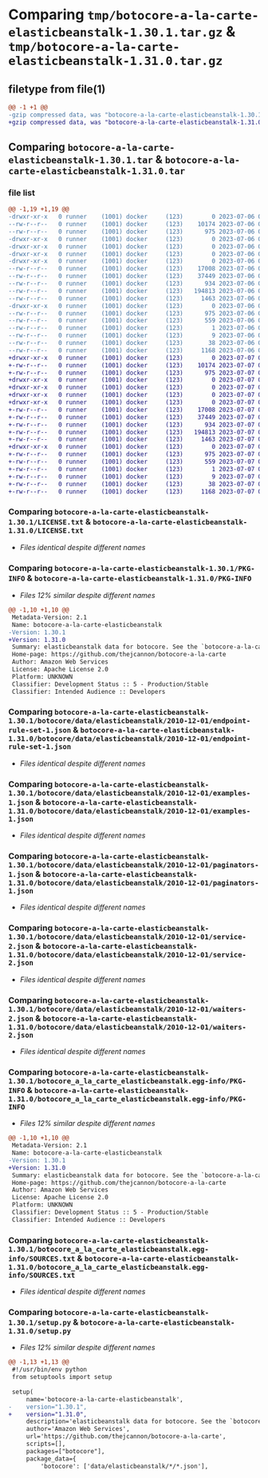# Comparing `tmp/botocore-a-la-carte-elasticbeanstalk-1.30.1.tar.gz` & `tmp/botocore-a-la-carte-elasticbeanstalk-1.31.0.tar.gz`

## filetype from file(1)

```diff
@@ -1 +1 @@
-gzip compressed data, was "botocore-a-la-carte-elasticbeanstalk-1.30.1.tar", last modified: Thu Jul  6 01:45:05 2023, max compression
+gzip compressed data, was "botocore-a-la-carte-elasticbeanstalk-1.31.0.tar", last modified: Fri Jul  7 01:43:56 2023, max compression
```

## Comparing `botocore-a-la-carte-elasticbeanstalk-1.30.1.tar` & `botocore-a-la-carte-elasticbeanstalk-1.31.0.tar`

### file list

```diff
@@ -1,19 +1,19 @@
-drwxr-xr-x   0 runner    (1001) docker     (123)        0 2023-07-06 01:45:05.526808 botocore-a-la-carte-elasticbeanstalk-1.30.1/
--rw-r--r--   0 runner    (1001) docker     (123)    10174 2023-07-06 01:45:05.000000 botocore-a-la-carte-elasticbeanstalk-1.30.1/LICENSE.txt
--rw-r--r--   0 runner    (1001) docker     (123)      975 2023-07-06 01:45:05.526808 botocore-a-la-carte-elasticbeanstalk-1.30.1/PKG-INFO
-drwxr-xr-x   0 runner    (1001) docker     (123)        0 2023-07-06 01:45:05.526808 botocore-a-la-carte-elasticbeanstalk-1.30.1/botocore/
-drwxr-xr-x   0 runner    (1001) docker     (123)        0 2023-07-06 01:45:05.526808 botocore-a-la-carte-elasticbeanstalk-1.30.1/botocore/data/
-drwxr-xr-x   0 runner    (1001) docker     (123)        0 2023-07-06 01:45:05.526808 botocore-a-la-carte-elasticbeanstalk-1.30.1/botocore/data/elasticbeanstalk/
-drwxr-xr-x   0 runner    (1001) docker     (123)        0 2023-07-06 01:45:05.526808 botocore-a-la-carte-elasticbeanstalk-1.30.1/botocore/data/elasticbeanstalk/2010-12-01/
--rw-r--r--   0 runner    (1001) docker     (123)    17008 2023-07-06 01:44:40.000000 botocore-a-la-carte-elasticbeanstalk-1.30.1/botocore/data/elasticbeanstalk/2010-12-01/endpoint-rule-set-1.json
--rw-r--r--   0 runner    (1001) docker     (123)    37449 2023-07-06 01:44:40.000000 botocore-a-la-carte-elasticbeanstalk-1.30.1/botocore/data/elasticbeanstalk/2010-12-01/examples-1.json
--rw-r--r--   0 runner    (1001) docker     (123)      934 2023-07-06 01:44:40.000000 botocore-a-la-carte-elasticbeanstalk-1.30.1/botocore/data/elasticbeanstalk/2010-12-01/paginators-1.json
--rw-r--r--   0 runner    (1001) docker     (123)   194813 2023-07-06 01:44:40.000000 botocore-a-la-carte-elasticbeanstalk-1.30.1/botocore/data/elasticbeanstalk/2010-12-01/service-2.json
--rw-r--r--   0 runner    (1001) docker     (123)     1463 2023-07-06 01:44:40.000000 botocore-a-la-carte-elasticbeanstalk-1.30.1/botocore/data/elasticbeanstalk/2010-12-01/waiters-2.json
-drwxr-xr-x   0 runner    (1001) docker     (123)        0 2023-07-06 01:45:05.526808 botocore-a-la-carte-elasticbeanstalk-1.30.1/botocore_a_la_carte_elasticbeanstalk.egg-info/
--rw-r--r--   0 runner    (1001) docker     (123)      975 2023-07-06 01:45:05.000000 botocore-a-la-carte-elasticbeanstalk-1.30.1/botocore_a_la_carte_elasticbeanstalk.egg-info/PKG-INFO
--rw-r--r--   0 runner    (1001) docker     (123)      559 2023-07-06 01:45:05.000000 botocore-a-la-carte-elasticbeanstalk-1.30.1/botocore_a_la_carte_elasticbeanstalk.egg-info/SOURCES.txt
--rw-r--r--   0 runner    (1001) docker     (123)        1 2023-07-06 01:45:05.000000 botocore-a-la-carte-elasticbeanstalk-1.30.1/botocore_a_la_carte_elasticbeanstalk.egg-info/dependency_links.txt
--rw-r--r--   0 runner    (1001) docker     (123)        9 2023-07-06 01:45:05.000000 botocore-a-la-carte-elasticbeanstalk-1.30.1/botocore_a_la_carte_elasticbeanstalk.egg-info/top_level.txt
--rw-r--r--   0 runner    (1001) docker     (123)       38 2023-07-06 01:45:05.526808 botocore-a-la-carte-elasticbeanstalk-1.30.1/setup.cfg
--rw-r--r--   0 runner    (1001) docker     (123)     1168 2023-07-06 01:45:05.000000 botocore-a-la-carte-elasticbeanstalk-1.30.1/setup.py
+drwxr-xr-x   0 runner    (1001) docker     (123)        0 2023-07-07 01:43:56.319336 botocore-a-la-carte-elasticbeanstalk-1.31.0/
+-rw-r--r--   0 runner    (1001) docker     (123)    10174 2023-07-07 01:43:56.000000 botocore-a-la-carte-elasticbeanstalk-1.31.0/LICENSE.txt
+-rw-r--r--   0 runner    (1001) docker     (123)      975 2023-07-07 01:43:56.319336 botocore-a-la-carte-elasticbeanstalk-1.31.0/PKG-INFO
+drwxr-xr-x   0 runner    (1001) docker     (123)        0 2023-07-07 01:43:56.315336 botocore-a-la-carte-elasticbeanstalk-1.31.0/botocore/
+drwxr-xr-x   0 runner    (1001) docker     (123)        0 2023-07-07 01:43:56.315336 botocore-a-la-carte-elasticbeanstalk-1.31.0/botocore/data/
+drwxr-xr-x   0 runner    (1001) docker     (123)        0 2023-07-07 01:43:56.315336 botocore-a-la-carte-elasticbeanstalk-1.31.0/botocore/data/elasticbeanstalk/
+drwxr-xr-x   0 runner    (1001) docker     (123)        0 2023-07-07 01:43:56.319336 botocore-a-la-carte-elasticbeanstalk-1.31.0/botocore/data/elasticbeanstalk/2010-12-01/
+-rw-r--r--   0 runner    (1001) docker     (123)    17008 2023-07-07 01:43:28.000000 botocore-a-la-carte-elasticbeanstalk-1.31.0/botocore/data/elasticbeanstalk/2010-12-01/endpoint-rule-set-1.json
+-rw-r--r--   0 runner    (1001) docker     (123)    37449 2023-07-07 01:43:28.000000 botocore-a-la-carte-elasticbeanstalk-1.31.0/botocore/data/elasticbeanstalk/2010-12-01/examples-1.json
+-rw-r--r--   0 runner    (1001) docker     (123)      934 2023-07-07 01:43:28.000000 botocore-a-la-carte-elasticbeanstalk-1.31.0/botocore/data/elasticbeanstalk/2010-12-01/paginators-1.json
+-rw-r--r--   0 runner    (1001) docker     (123)   194813 2023-07-07 01:43:28.000000 botocore-a-la-carte-elasticbeanstalk-1.31.0/botocore/data/elasticbeanstalk/2010-12-01/service-2.json
+-rw-r--r--   0 runner    (1001) docker     (123)     1463 2023-07-07 01:43:28.000000 botocore-a-la-carte-elasticbeanstalk-1.31.0/botocore/data/elasticbeanstalk/2010-12-01/waiters-2.json
+drwxr-xr-x   0 runner    (1001) docker     (123)        0 2023-07-07 01:43:56.319336 botocore-a-la-carte-elasticbeanstalk-1.31.0/botocore_a_la_carte_elasticbeanstalk.egg-info/
+-rw-r--r--   0 runner    (1001) docker     (123)      975 2023-07-07 01:43:56.000000 botocore-a-la-carte-elasticbeanstalk-1.31.0/botocore_a_la_carte_elasticbeanstalk.egg-info/PKG-INFO
+-rw-r--r--   0 runner    (1001) docker     (123)      559 2023-07-07 01:43:56.000000 botocore-a-la-carte-elasticbeanstalk-1.31.0/botocore_a_la_carte_elasticbeanstalk.egg-info/SOURCES.txt
+-rw-r--r--   0 runner    (1001) docker     (123)        1 2023-07-07 01:43:56.000000 botocore-a-la-carte-elasticbeanstalk-1.31.0/botocore_a_la_carte_elasticbeanstalk.egg-info/dependency_links.txt
+-rw-r--r--   0 runner    (1001) docker     (123)        9 2023-07-07 01:43:56.000000 botocore-a-la-carte-elasticbeanstalk-1.31.0/botocore_a_la_carte_elasticbeanstalk.egg-info/top_level.txt
+-rw-r--r--   0 runner    (1001) docker     (123)       38 2023-07-07 01:43:56.319336 botocore-a-la-carte-elasticbeanstalk-1.31.0/setup.cfg
+-rw-r--r--   0 runner    (1001) docker     (123)     1168 2023-07-07 01:43:56.000000 botocore-a-la-carte-elasticbeanstalk-1.31.0/setup.py
```

### Comparing `botocore-a-la-carte-elasticbeanstalk-1.30.1/LICENSE.txt` & `botocore-a-la-carte-elasticbeanstalk-1.31.0/LICENSE.txt`

 * *Files identical despite different names*

### Comparing `botocore-a-la-carte-elasticbeanstalk-1.30.1/PKG-INFO` & `botocore-a-la-carte-elasticbeanstalk-1.31.0/PKG-INFO`

 * *Files 12% similar despite different names*

```diff
@@ -1,10 +1,10 @@
 Metadata-Version: 2.1
 Name: botocore-a-la-carte-elasticbeanstalk
-Version: 1.30.1
+Version: 1.31.0
 Summary: elasticbeanstalk data for botocore. See the `botocore-a-la-carte` package for more info.
 Home-page: https://github.com/thejcannon/botocore-a-la-carte
 Author: Amazon Web Services
 License: Apache License 2.0
 Platform: UNKNOWN
 Classifier: Development Status :: 5 - Production/Stable
 Classifier: Intended Audience :: Developers
```

### Comparing `botocore-a-la-carte-elasticbeanstalk-1.30.1/botocore/data/elasticbeanstalk/2010-12-01/endpoint-rule-set-1.json` & `botocore-a-la-carte-elasticbeanstalk-1.31.0/botocore/data/elasticbeanstalk/2010-12-01/endpoint-rule-set-1.json`

 * *Files identical despite different names*

### Comparing `botocore-a-la-carte-elasticbeanstalk-1.30.1/botocore/data/elasticbeanstalk/2010-12-01/examples-1.json` & `botocore-a-la-carte-elasticbeanstalk-1.31.0/botocore/data/elasticbeanstalk/2010-12-01/examples-1.json`

 * *Files identical despite different names*

### Comparing `botocore-a-la-carte-elasticbeanstalk-1.30.1/botocore/data/elasticbeanstalk/2010-12-01/paginators-1.json` & `botocore-a-la-carte-elasticbeanstalk-1.31.0/botocore/data/elasticbeanstalk/2010-12-01/paginators-1.json`

 * *Files identical despite different names*

### Comparing `botocore-a-la-carte-elasticbeanstalk-1.30.1/botocore/data/elasticbeanstalk/2010-12-01/service-2.json` & `botocore-a-la-carte-elasticbeanstalk-1.31.0/botocore/data/elasticbeanstalk/2010-12-01/service-2.json`

 * *Files identical despite different names*

### Comparing `botocore-a-la-carte-elasticbeanstalk-1.30.1/botocore/data/elasticbeanstalk/2010-12-01/waiters-2.json` & `botocore-a-la-carte-elasticbeanstalk-1.31.0/botocore/data/elasticbeanstalk/2010-12-01/waiters-2.json`

 * *Files identical despite different names*

### Comparing `botocore-a-la-carte-elasticbeanstalk-1.30.1/botocore_a_la_carte_elasticbeanstalk.egg-info/PKG-INFO` & `botocore-a-la-carte-elasticbeanstalk-1.31.0/botocore_a_la_carte_elasticbeanstalk.egg-info/PKG-INFO`

 * *Files 12% similar despite different names*

```diff
@@ -1,10 +1,10 @@
 Metadata-Version: 2.1
 Name: botocore-a-la-carte-elasticbeanstalk
-Version: 1.30.1
+Version: 1.31.0
 Summary: elasticbeanstalk data for botocore. See the `botocore-a-la-carte` package for more info.
 Home-page: https://github.com/thejcannon/botocore-a-la-carte
 Author: Amazon Web Services
 License: Apache License 2.0
 Platform: UNKNOWN
 Classifier: Development Status :: 5 - Production/Stable
 Classifier: Intended Audience :: Developers
```

### Comparing `botocore-a-la-carte-elasticbeanstalk-1.30.1/botocore_a_la_carte_elasticbeanstalk.egg-info/SOURCES.txt` & `botocore-a-la-carte-elasticbeanstalk-1.31.0/botocore_a_la_carte_elasticbeanstalk.egg-info/SOURCES.txt`

 * *Files identical despite different names*

### Comparing `botocore-a-la-carte-elasticbeanstalk-1.30.1/setup.py` & `botocore-a-la-carte-elasticbeanstalk-1.31.0/setup.py`

 * *Files 12% similar despite different names*

```diff
@@ -1,13 +1,13 @@
 #!/usr/bin/env python
 from setuptools import setup
 
 setup(
     name='botocore-a-la-carte-elasticbeanstalk',
-    version="1.30.1",
+    version="1.31.0",
     description='elasticbeanstalk data for botocore. See the `botocore-a-la-carte` package for more info.',
     author='Amazon Web Services',
     url='https://github.com/thejcannon/botocore-a-la-carte',
     scripts=[],
     packages=["botocore"],
     package_data={
         'botocore': ['data/elasticbeanstalk/*/*.json'],
```

